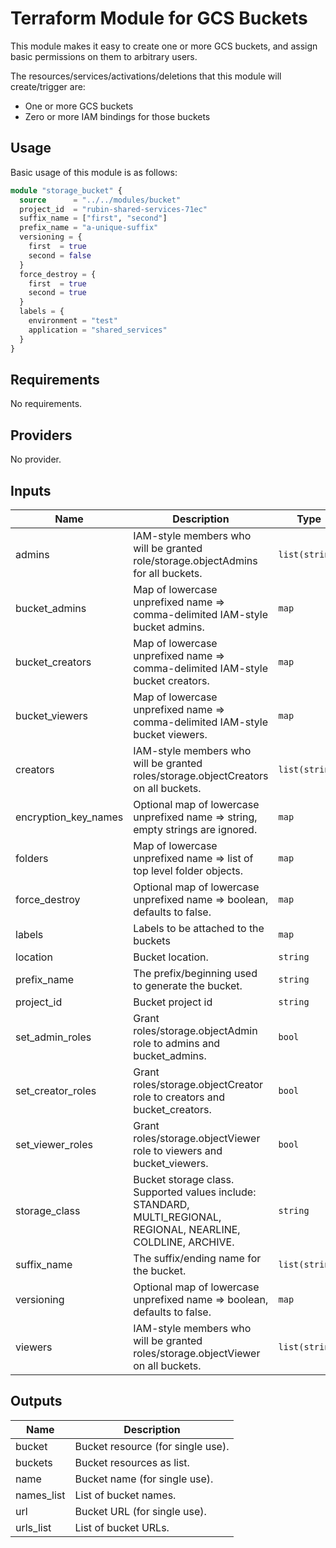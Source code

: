 # Terraform Module for GCS Buckets

This module makes it easy to create one or more GCS buckets, and assign basic permissions on them to arbitrary users.

The resources/services/activations/deletions that this module will create/trigger are:

* One or more GCS buckets
* Zero or more IAM bindings for those buckets

## Usage

Basic usage of this module is as follows:

```terraform
module "storage_bucket" {
  source      = "../../modules/bucket"
  project_id  = "rubin-shared-services-71ec"
  suffix_name = ["first", "second"]
  prefix_name = "a-unique-suffix"
  versioning = {
    first  = true
    second = false
  }
  force_destroy = {
    first  = true
    second = true
  }
  labels = {
    environment = "test"
    application = "shared_services"
  }
}
```

## Requirements

No requirements.

## Providers

No provider.

## Inputs

| Name | Description | Type | Default | Required |
|------|-------------|------|---------|:--------:|
| admins | IAM-style members who will be granted role/storage.objectAdmins for all buckets. | `list(string)` | `[]` | no |
| bucket\_admins | Map of lowercase unprefixed name => comma-delimited IAM-style bucket admins. | `map` | `{}` | no |
| bucket\_creators | Map of lowercase unprefixed name => comma-delimited IAM-style bucket creators. | `map` | `{}` | no |
| bucket\_viewers | Map of lowercase unprefixed name => comma-delimited IAM-style bucket viewers. | `map` | `{}` | no |
| creators | IAM-style members who will be granted roles/storage.objectCreators on all buckets. | `list(string)` | `[]` | no |
| encryption\_key\_names | Optional map of lowercase unprefixed name => string, empty strings are ignored. | `map` | `{}` | no |
| folders | Map of lowercase unprefixed name => list of top level folder objects. | `map` | `{}` | no |
| force\_destroy | Optional map of lowercase unprefixed name => boolean, defaults to false. | `map` | `{}` | no |
| labels | Labels to be attached to the buckets | `map` | `{}` | no |
| location | Bucket location. | `string` | `"US"` | no |
| prefix\_name | The prefix/beginning used to generate the bucket. | `string` | `"unique-suffix"` | no |
| project\_id | Bucket project id | `string` | n/a | yes |
| set\_admin\_roles | Grant roles/storage.objectAdmin role to admins and bucket\_admins. | `bool` | `false` | no |
| set\_creator\_roles | Grant roles/storage.objectCreator role to creators and bucket\_creators. | `bool` | `false` | no |
| set\_viewer\_roles | Grant roles/storage.objectViewer role to viewers and bucket\_viewers. | `bool` | `false` | no |
| storage\_class | Bucket storage class. Supported values include: STANDARD, MULTI\_REGIONAL, REGIONAL, NEARLINE, COLDLINE, ARCHIVE. | `string` | `"MULTI_REGIONAL"` | no |
| suffix\_name | The suffix/ending name for the bucket. | `list(string)` | `[]` | no |
| versioning | Optional map of lowercase unprefixed name => boolean, defaults to false. | `map` | `{}` | no |
| viewers | IAM-style members who will be granted roles/storage.objectViewer on all buckets. | `list(string)` | `[]` | no |

## Outputs

| Name | Description |
|------|-------------|
| bucket | Bucket resource (for single use). |
| buckets | Bucket resources as list. |
| name | Bucket name (for single use). |
| names\_list | List of bucket names. |
| url | Bucket URL (for single use). |
| urls\_list | List of bucket URLs. |